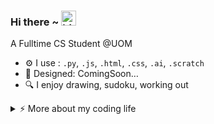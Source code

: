 ### Hi there ~ <img src="https://user-images.githubusercontent.com/1303154/88677602-1635ba80-d120-11ea-84d8-d263ba5fc3c0.gif" width="24px" alt="hi">

A Fulltime CS Student @UOM<br>

- ⚙️ I use : `.py`, `.js`, `.html`, `.css`, `.ai`, `.scratch`
- 💅 Designed: ComingSoon…
- 🔍 I enjoy drawing, sudoku, working out
<details>
<summary>⚡️ More about my coding life</summary>
<br />

![Top Langs](https://github-readme-stats.vercel.app/api/top-langs/?username=Keane23&layout=compact&hide=css,html)

![github stats](https://github-readme-stats.vercel.app/api?username=Keane23&count_private=true&show_icons=true&theme=onedark)

</details>
